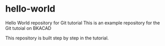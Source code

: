 # hello-world

Hello World repository for Git tutorial
This is an example repository for the Git tutoial on BKACAD

This repository is built step by step in the tutorial.